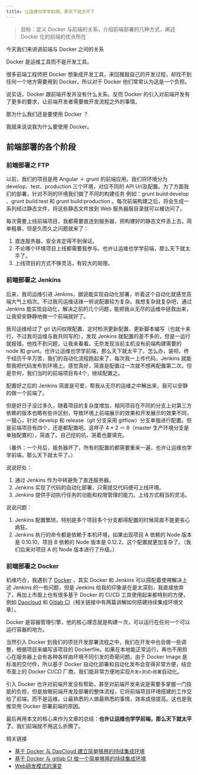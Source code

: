 ```yaml
---
title: 让运维也学学前端，那天下就太平了
---
```


<!-- reviewed by fiona -->

>目标：定义 Docker 与前端的关系，介绍前端部署的几种方式，阐述 Docker 化的前端的优点所在

今天我们来讲讲前端与 Docker 之间的关系

Docker 是运维工具而不是开发工具。

很多前端工程师把 Docker 想象成开发工具，来回推敲自己的开发过程，却找不到任何一个地方需要用到 Docker，所以对于 Docker 他们常常认为这是一个负担。

说实话，Docker 跟前端开发并没有什么关系。反而 Docker 的引入对前端开发有了更多的要求，让前端开发者需要做开发流程之外的事情。

那为什么我们还是要使用 Docker ？
 
我就来说说我为什么要使用 Docker。

## 前端部署的各个阶段

### 前端部署之 FTP

以前，我们的项目是用 Angular ＋ grunt 的前端应用。我们将环境分为 develop、test、production 三个环境，对应不同的 API Url及配置。为了方面我们的部署，针对不同的环境我们做了不同的构建任务 例如：grunt build:develop 、grunt build:test 和 grunt build:production 。每次前端构建之后，将会生成一系列经过静态文件，将这些静态文件放到 Web 服务器服目录就可以被访问了。

每次需要上线前端项目，我都需要直连到服务器，把构建好的静态文件丢上去。简单粗暴，但是久而久之问题就来了：

1. 直连服务器，安全肯定得不到保证。
2. 不论哪个环境项目上线都需要我参与。也许让运维也学学前端，那么天下就太平了。
3. 上线项目的方式不够灵活，有较大的局限。

### 前端部署之 Jenkins

后来，我司运维引进 Jenkins，据说能实现自动化部署，听着这个自动化就感觉高端大气上档次。不过我司运维话锋一转说配置较为复杂。我想复杂就复杂吧，通过 Jenkins 能实现自动化，解决之前的几个问题，能把我从无尽的运维中拯救出来，让我安安静静地做一个前端就好了。

我司运维经过了 git 访问权限配置、定时检测更新配置、更新脚本编写（也就十来行，不过我司运维与我共同写的），发现 Jenkins 就配置的差不多的，但是一运行就报错。他找不到问题，让我来看看。无奈发现当前主机没有前端构建需要的 node 和 grunt。也许让运维也学学前端，那么天下就太平了。怎么办，装呗。终于经历千辛万苦，我们的自动化流程跑起来了，每次我一上传代码，Jenkins 就能帮我把代码发布到环境上。感觉真好，简直是配置过一次就不想再配置第二次。但是奈何，我们当时的前端项目有4个，继续配置之。

配置好之后的 Jenkins 简直是可爱，帮我从无尽的运维之中解出来，我可以安静的做一个前端了。

但是好日子没过多久，随着项目的复杂度增加，相同项目在不同的分支上对第三方依赖的版本也略有些许区别，导致环境上前端展示的效果和开发展示的效果不同，一狠心，针对 develop 和 release（git 分支采用 gitflow）分支单独进行配置。但是前端项目有四个，还是都配置吧。这样子 4 * 2 ＝ 8（master 生产环境分支是单独配置的），简直了。自己挖的坑，哭着也要填完。

（番外：一个月后，服务器坏了，所有的配置的都需要重来一遍，也许让运维也学学前端，那么天下就太平了。）

说说好处：

1. 通过 Jenkins 作为中转避免了直连服务器。
2. Jenkins 实现了代码的自动化部署，只需提交代码便可上线环境。
3. Jenkins 提供手动执行任务的功能和权限管理的能力。上线方式相当的灵活。

说说问题：

1. Jenkins 配置繁琐，特别是多个项目多个分支都得配置的时候简直不能更丧心病狂。
2. Jenkins 执行的命令都是依赖于本机环境，如果出现项目 A 依赖的 Node 版本是 0.10.10，项目 B 依赖的 Node 版本是 0.12.2，这个配置就更加复杂了。（我们后来对项目 A 的 Node 版本进行了升级。）

### 前端部署之 Docker 

机缘巧合，我遇到了 [Docker](https://www.docker.com/) ，其实 Docker 和 Jenkins 可以搭配着使用解决上述 Jenkins 的一些问题，但是 Jenkins 给我的印象是在是太深刻，我直接放弃了，再加上市面上也有很多基于 Docker 的 CI/CD 工具使用起来都特别的方便，例如 [Daocloud](https://www.daocloud.io/) 和 [Gitlab CI](https://ci.gitlab.com/)（相关链接中有两篇讲解如何搭建持续集成环境文章）。

Docker 是容器管理引擎，他的核心理念就是构建一次，可以运行在任何一个可以运行容器的地方。

当然引入 Docker 到我们的项目开发部署流程之中，我们在开发中也会做一些调整，根据项目来编写该项目的 Dockerfile。如果在本地能正常运行，再也不用担心在服务器上会有各种各样由环境不同引发的奇葩问题。由于 Docker Image 是标准的交付件，所以基于 Docker 自动化部署和自动化发布会变得非常方便，结合市面上的 Docker CI/CD 厂商，我们能非常方便地实现`开发>测试>部署`自动化。

引入 Docker 也许对前端开发没有帮助，甚至对前端开发来说是需要多掌握一门技能的负担，但是放眼前端开发及部署的整体流程，它将前端项目环境搭建的工作交给了前端，而不是运维。让最熟悉的人做最熟悉的事情，效率成倍提高。这也是我推崇用 Docker 部署前端的原因。

最后再用本文的核心来作为文章的总结：**也许让运维也学学前端，那么天下就太平了**。我们前端就不用这么折腾了。

相关链接 

* [基于 Docker 与 DaoCloud 建立简单够用的持续集成环境](https://github.com/Ye-Ting/docker-ci/blob/master/daocloud.md)
* [基于 Docker 与 gitlab CI 做一个简单够用的持续集成环境](https://github.com/Ye-Ting/docker-ci/blob/master/gitlab.md)
* [Web研发模式的演变](https://github.com/lifesinger/lifesinger.github.com/issues/184)